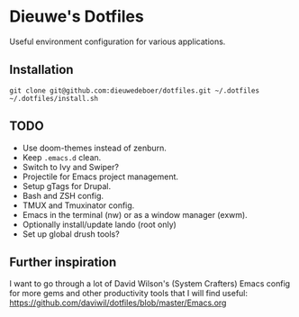 # Dieuwe's Dotfiles

Useful environment configuration for various applications.


## Installation

```
git clone git@github.com:dieuwedeboer/dotfiles.git ~/.dotfiles
~/.dotfiles/install.sh
```
## TODO

* Use doom-themes instead of zenburn.
* Keep `.emacs.d` clean.
* Switch to Ivy and Swiper?
* Projectile for Emacs project management.
* Setup gTags for Drupal.
* Bash and ZSH config.
* TMUX and Tmuxinator config.
* Emacs in the terminal (nw) or as a window manager (exwm).
* Optionally install/update lando (root only)
* Set up global drush tools?

## Further inspiration

I want to go through a lot of David Wilson's (System Crafters) Emacs
config for more gems and other productivity tools that I will find
useful: https://github.com/daviwil/dotfiles/blob/master/Emacs.org
